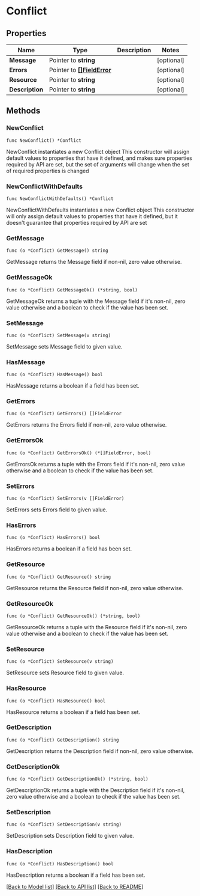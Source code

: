 # Conflict

## Properties

Name | Type | Description | Notes
------------ | ------------- | ------------- | -------------
**Message** | Pointer to **string** |  | [optional] 
**Errors** | Pointer to [**[]FieldError**](FieldError.md) |  | [optional] 
**Resource** | Pointer to **string** |  | [optional] 
**Description** | Pointer to **string** |  | [optional] 

## Methods

### NewConflict

`func NewConflict() *Conflict`

NewConflict instantiates a new Conflict object
This constructor will assign default values to properties that have it defined,
and makes sure properties required by API are set, but the set of arguments
will change when the set of required properties is changed

### NewConflictWithDefaults

`func NewConflictWithDefaults() *Conflict`

NewConflictWithDefaults instantiates a new Conflict object
This constructor will only assign default values to properties that have it defined,
but it doesn't guarantee that properties required by API are set

### GetMessage

`func (o *Conflict) GetMessage() string`

GetMessage returns the Message field if non-nil, zero value otherwise.

### GetMessageOk

`func (o *Conflict) GetMessageOk() (*string, bool)`

GetMessageOk returns a tuple with the Message field if it's non-nil, zero value otherwise
and a boolean to check if the value has been set.

### SetMessage

`func (o *Conflict) SetMessage(v string)`

SetMessage sets Message field to given value.

### HasMessage

`func (o *Conflict) HasMessage() bool`

HasMessage returns a boolean if a field has been set.

### GetErrors

`func (o *Conflict) GetErrors() []FieldError`

GetErrors returns the Errors field if non-nil, zero value otherwise.

### GetErrorsOk

`func (o *Conflict) GetErrorsOk() (*[]FieldError, bool)`

GetErrorsOk returns a tuple with the Errors field if it's non-nil, zero value otherwise
and a boolean to check if the value has been set.

### SetErrors

`func (o *Conflict) SetErrors(v []FieldError)`

SetErrors sets Errors field to given value.

### HasErrors

`func (o *Conflict) HasErrors() bool`

HasErrors returns a boolean if a field has been set.

### GetResource

`func (o *Conflict) GetResource() string`

GetResource returns the Resource field if non-nil, zero value otherwise.

### GetResourceOk

`func (o *Conflict) GetResourceOk() (*string, bool)`

GetResourceOk returns a tuple with the Resource field if it's non-nil, zero value otherwise
and a boolean to check if the value has been set.

### SetResource

`func (o *Conflict) SetResource(v string)`

SetResource sets Resource field to given value.

### HasResource

`func (o *Conflict) HasResource() bool`

HasResource returns a boolean if a field has been set.

### GetDescription

`func (o *Conflict) GetDescription() string`

GetDescription returns the Description field if non-nil, zero value otherwise.

### GetDescriptionOk

`func (o *Conflict) GetDescriptionOk() (*string, bool)`

GetDescriptionOk returns a tuple with the Description field if it's non-nil, zero value otherwise
and a boolean to check if the value has been set.

### SetDescription

`func (o *Conflict) SetDescription(v string)`

SetDescription sets Description field to given value.

### HasDescription

`func (o *Conflict) HasDescription() bool`

HasDescription returns a boolean if a field has been set.


[[Back to Model list]](../README.md#documentation-for-models) [[Back to API list]](../README.md#documentation-for-api-endpoints) [[Back to README]](../README.md)


